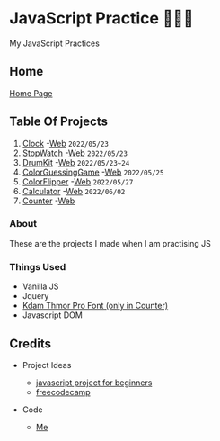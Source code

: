 # JavaScript Practice 👨🏽‍💻
My JavaScript Practices

## Home
[Home Page](https://sas2k.github.io/JS-Practice/Index.html)

## Table Of Projects 
1. [Clock](1-Clock/README.md) -[Web](https://sas2k.github.io/JS-Practice/1-Clock/Index.html) `2022/05/23`
2. [StopWatch](2-StopWatch/README.md) -[Web](https://sas2k.github.io/JS-Practice/2-StopWatch/index.html) `2022/05/23`
3. [DrumKit](3-DrumKit/README.md) -[Web](https://sas2k.github.io/JS-Practice/3-DrumKit/Index.html) `2022/05/23~24`
4. [ColorGuessingGame](4-ColorGuessingGame/README.md) -[Web](https://sas2k.github.io/JS-Practise/4-ColorGuessingGame/Index.html) `2022/05/25`
5. [ColorFlipper](5-ColorFlipper/README.md) -[Web](https://sas2k.github.io/JS-Practise/5-ColorFlipper/Index.html) `2022/05/27`
6. [Calculator](6-Calculator/README.md) -[Web](https://sas2k.github.io/JS-Practise/6-Calculator/Index.html) `2022/06/02`
7. [Counter](7-Counter/README.md) -[Web](https://sas2k.github.io/JS-Practise/7-Counter/Index.html)

### About
These are the projects I made when I am practising JS

### Things Used
- Vanilla JS
- Jquery
- [Kdam Thmor Pro Font (only in Counter)](https://fonts.google.com/specimen/Kdam+Thmor+Pro?preview.text=ABCDEFGHIJKLMNOP%20123&preview.text_type=custom#standard-styles)
- Javascript DOM

## Credits
- Project Ideas
  - [javascript project for beginners](https://mikkegoes.com/javascript-projects-for-beginners/)
  - [freecodecamp](https://www.freecodecamp.org/news/javascript-projects-for-beginners/)

- Code
  - [Me](https://github.com/sas2k)
